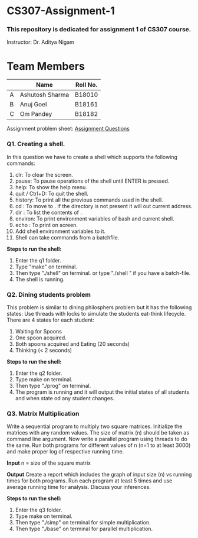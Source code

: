 # CS307-Assignment-1
### This repository is dedicated for assignment 1 of CS307 course.
Instructor: Dr. Aditya Nigam


# Team Members

|   | Name | Roll No.  |
|--------|--------|--------|
|A| Ashutosh Sharma  | B18010 |
|B| Anuj Goel    | B18161  |
|C| Om Pandey | B18182  |

Assignment problem sheet: [Assignment Questions](https://drive.google.com/file/d/1QdCapIXOi28YPmmpFEJ9avKOisWNZz5y/view?usp=sharing)

### Q1. Creating a shell.
In this question we have to create a shell which supports the following commands:
1. clr: To clear the screen.
2. pause: To pause operations of the shell until ENTER is pressed.
3. help: To show the help menu.
4. quit / Ctrl+D: To quit the shell.
5. history: To print all the  previous commands used in the shell.
6. cd <directory>: To move to <directory>. If the directory is not present it will out current address.
7. dir <directory>: To list the contents of <directory>.
8. environ: To print environment variables of bash and current shell.
9. echo <comment>: To print <comment> on screen. 
10. Add  shell environment variables to it.
11. Shell can take commands from a batchfile.

**Steps to run the shell:**
1. Enter the q1 folder.
2. Type "make" on terminal.
3. Then type "./shell" on terminal. or type "./shell <batch-file-name>" if you have a batch-file.
4. The shell is running.

### Q2. Dining students problem
This problem is similar to dining philosphers problem but it has the following states:
Use threads with locks to simulate the students eat-think lifecycle. There are 4 states for
each student:
1. Waiting for Spoons
2. One spoon acquired.
3. Both spoons acquired and Eating (20 seconds)
4. Thinking (< 2 seconds)
  
**Steps to run the shell:**
1. Enter the q2 folder.
2. Type make on terminal.
3. Then type "./prog" on terminal.
4. The program is running and it will output the initial states of all students and when state od any student changes.

### Q3. Matrix Multiplication
Write a sequential program to multiply two square matrices. Initialize the matrices with any
random values. The size of matrix (n) should be taken as command line argument. Now
write a parallel program using threads to do the same. Run both programs for different
values of n (n=1 to at least 3000) and make proper log of respective running time.

**Input**
n = size of the square matrix

**Output**
Create a report which includes the graph of input size (n) vs running times for both
programs. Run each program at least 5 times and use average running time for analysis.
Discuss your inferences.

**Steps to run the shell:**
1. Enter the q3 folder.
2. Type make on terminal.
3. Then type "./simp" on terminal for simple multiplication.
4. Then type "./base" on terminal for parallel multiplication.
